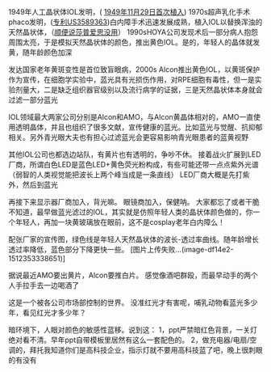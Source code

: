 <!--
.. title: 蓝光的故事
.. slug: story-of-blue-light
.. date: 2017-12-28 15:00:04 UTC+08:00
.. tags:
.. category:
.. link:
.. description:
.. type: text
-->

1949年人工晶状体IOL发明，( [1949年11月29日首次植入](https://en.wikipedia.org/wiki/Harold_Ridley_(ophthalmologist)))
1970s超声乳化手术phaco发明，([专利US3589363](https://www.google.com/patents/US3589363))白内障手术迅速发展成熟，植入IOL以替换浑浊的天然晶状体，（[顺便说莎普爱思没用](http://finance.sina.com.cn/stock/gujiayidong/2017-12-04/doc-ifypikwt6218758.shtml)）
1990sHOYA公司发现术后一部分病人抱怨周围太亮，于是模拟天然晶状体的颜色，推出黄色IOL。是的，年轻人的晶体就发黄，随年龄颜色加深
<!-- TEASER_END -->

发达国家老年黄斑变性是首位致盲眼病，2000s Alcon推出黄色IOL，以黄斑保护作为宣传，在细胞学实验中，蓝光具有光损伤作用，对RPE细胞有毒性，但一是实验剂量大，二是缺乏组织器官级别以及流行病学的证据，三是天然晶状体本身就会过滤一部分蓝光

IOL领域最大两家公司分别是Alcon和AMO，与Alcon黄晶体相对的，AMO一直使用透明晶体，并且也组织了很多文献，宣传健康的蓝光。比如蓝光与觉醒、抗抑郁相关。另外青光眼大夫也有担心过滤蓝光会更容易影响青光眼患者的蓝黄视野

其他IOL公司也都选边站队，有黄片也有透明的，争吵不休。
接着战火扩展到LED厂商，所谓白色LED是蓝色LED+黄色荧光粉构成，有些可能还带一点点紫外光谱（弱智的人类视觉能把波长上两个峰当成是一条直线）
LED厂商大概是先打紫外，然后到蓝光

再接下来显示器厂商加入，背光嘛。
眼镜商加入，保健呐。
大家都忘了或者干脆不知道，最早做蓝光滤过的IOL，其实就是仿照年轻人类的晶状体颜色做的，你一个年轻人，再加一块黄玻璃放在眼前，这不是cosplay老年白内障么！

配张厂家的宣传图，绿色线是年轻人天然晶状体的波长-透过率曲线。随年龄增长透过率降低，蓝色部分下降更快一些。
[图片上传失败...(image-df14e2-1512353338651)]

据说最近AMO要出黄片，Alcon要推白片。
感觉像酒吧群殴，而最早动手的两个人手拉手去一边喝酒了

这是一个被各公司市场部控制的世界。
没准红光才有害呢，哺乳动物看蓝光多少年，看见红光才多少年？

暗环境下，人眼对颜色的敏感性蓝移。说到这：
1，ppt严禁暗红色背景，一关灯绝对看不清。早年ppt自带模板里居然有这么一套配色的。
2，做充电器/电扇/空调的，拜托我知道你们是高科技企业，指示灯就不要用高科技蓝了吧，晚上很刺眼的有没有
